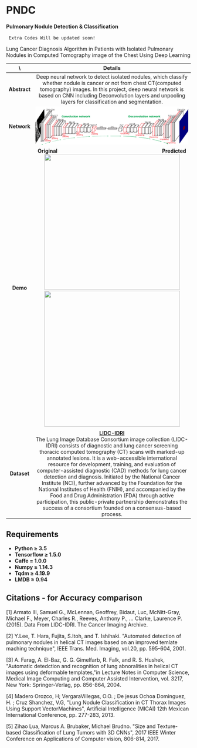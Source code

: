 # PNDC
**Pulmonary Nodule Detection & Classification**
```
 Extra Codes Will be updated soon!
 ```
Lung Cancer Diagnosis Algorithm in Patients with Isolated Pulmonary Nodules in Computed Tomography image of the Chest Using Deep Learning

\ | Details
 :-: | :-----:
 **Abstract** | Deep neural network to detect isolated nodules, which classify whether nodule is cancer or not from chest CT(computed tomography) images. In this project, deep neural network is based on CNN including Deconvolution layers and unpooling layers for classification and segmentation.
 **Network** |  <img src="./asset/network.png">
 **Demo** | <b>Original&nbsp;&nbsp;&nbsp;&nbsp;&nbsp;&nbsp;&nbsp;&nbsp;&nbsp;&nbsp;&nbsp;&nbsp;&nbsp;&nbsp;&nbsp;&nbsp;&nbsp;&nbsp;&nbsp;&nbsp;&nbsp;&nbsp;&nbsp;&nbsp;&nbsp;&nbsp;&nbsp;&nbsp;&nbsp;&nbsp;&nbsp;&nbsp;&nbsp;&nbsp;&nbsp;&nbsp;&nbsp;&nbsp;&nbsp;&nbsp;&nbsp;&nbsp;&nbsp;&nbsp;&nbsp;&nbsp;&nbsp;&nbsp;&nbsp;&nbsp;&nbsp;&nbsp;&nbsp;&nbsp;&nbsp;&nbsp;&nbsp;&nbsp;&nbsp;&nbsp;&nbsp;&nbsp;&nbsp;&nbsp;&nbsp;&nbsp;&nbsp;&nbsp;&nbsp;&nbsp;&nbsp;&nbsp;&nbsp;&nbsp;&nbsp;&nbsp;Predicted</b></br><img src="./asset/original.gif" width="370" height="370">    <img src="./asset/predicted.gif" width="370" height="370">
 **Dataset** | **[LIDC-IDRI](https://wiki.cancerimagingarchive.net/display/Public/LIDC-IDRI)**<br/>The Lung Image Database Consortium image collection (LIDC-IDRI) consists of diagnostic and lung cancer screening thoracic computed tomography (CT) scans with marked-up annotated lesions. It is a web-accessible international resource for development, training, and evaluation of computer-assisted diagnostic (CAD) methods for lung cancer detection and diagnosis. Initiated by the National Cancer Institute (NCI), further advanced by the Foundation for the National Institutes of Health (FNIH), and accompanied by the Food and Drug Administration (FDA) through active participation, this public-private partnership demonstrates the success of a consortium founded on a consensus-based process.

## Requirements
- **Python ≥ 3.5**
- **Tensorflow ≥ 1.5.0**
- **Caffe = 1.0.0**
- **Numpy ≥ 1.14.3**
- **Tqdm ≥ 4.19.9**
- **LMDB ≥ 0.94**

## Citations - for Accuracy comparison
[1] Armato III, Samuel G., McLennan, Geoffrey, Bidaut, Luc, McNitt-Gray, Michael F., Meyer, Charles R., Reeves, Anthony P., … Clarke, Laurence P. (2015). Data From LIDC-IDRI. The Cancer Imaging Archive.

[2] Y.Lee, T. Hara, Fujita, S.Itoh, and T. Ishihaki. "Automated detection of pulmonary nodules in helical CT images based on an improved temlate maching technique", IEEE Trans. Med. Imaging, vol.20, pp. 595-604, 2001.

[3] A. Farag, A. El-Baz, G. G. Gimelfarb, R. Falk, and R. S. Hushek, "Automatic detedction and recognition of lung abnoralities in helical CT images using deformable templates,"in Lecture Notes in Computer Science, Medical Image Computing and Computer Assisted Intervention, vol. 3217, New York: Springer-Verlag, pp. 856-864, 2004.

[4] Madero Orozco, H; VergaraVillegas, O.O. ; De jesus Ochoa Dominguez, H. ; Cruz Shanchez, V.G, "Lung Nodule Classification in CT Thorax Images Using Support VectorMachines", Artificial Intelligence (MICAI) 12th Mexican International Conference, pp. 277-283, 2013.

[5] Zihao Lua,  Marcus A. Brubaker, Michael Brudno. "Size and Texture-based Classification of Lung Tumors with 3D CNNs", 2017 IEEE Winter Conference on Applications of Computer vision, 806-814, 2017.
